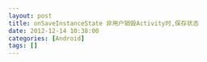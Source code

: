 ```yaml
---
layout: post
title: onSaveInstanceState 非用户销毁Activity时,保存状态
date: 2012-12-14 10:38:00
categories: [Android]
tags: []
---
```

        